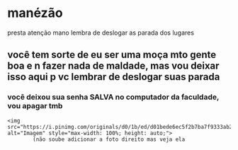 # manézão
presta atenção mano lembra de deslogar as parada dos lugares

## você tem sorte de eu ser uma moça mto gente boa e n fazer nada de maldade, mas vou deixar isso aqui p vc lembrar de deslogar suas parada

### você deixou sua senha SALVA no computador da faculdade, vou apagar tmb

    <img src="https://i.pinimg.com/originals/d0/1b/ed/d01bede6ec5f2b7ba7f9333ab2c9036a.jpg" alt="Imagem" style="max-width: 100%; height: auto;">
            (não soube adicionar a foto direito mas veja ela

